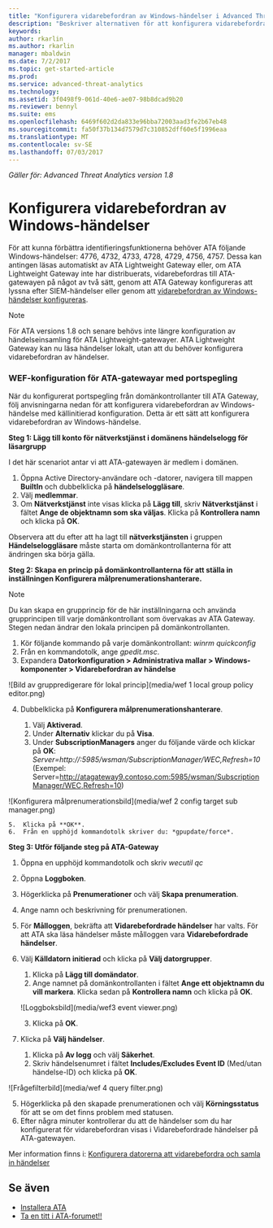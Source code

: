 ```yaml
---
title: "Konfigurera vidarebefordran av Windows-händelser i Advanced Threat Analytics | Microsoft Docs"
description: "Beskriver alternativen för att konfigurera vidarebefordran av Windows-händelse med ATA"
keywords: 
author: rkarlin
ms.author: rkarlin
manager: mbaldwin
ms.date: 7/2/2017
ms.topic: get-started-article
ms.prod: 
ms.service: advanced-threat-analytics
ms.technology: 
ms.assetid: 3f0498f9-061d-40e6-ae07-98b8dcad9b20
ms.reviewer: bennyl
ms.suite: ems
ms.openlocfilehash: 6469f602d2da833e96bba72003aad3fe2b67eb48
ms.sourcegitcommit: fa50f37b134d7579d7c310852dff60e5f1996eaa
ms.translationtype: MT
ms.contentlocale: sv-SE
ms.lasthandoff: 07/03/2017
---
```

*Gäller för: Advanced Threat Analytics version 1.8*



# <a name="configuring-windows-event-forwarding"></a>Konfigurera vidarebefordran av Windows-händelser

För att kunna förbättra identifieringsfunktionerna behöver ATA följande Windows-händelser: 4776, 4732, 4733, 4728, 4729, 4756, 4757. Dessa kan antingen läsas automatiskt av ATA Lightweight Gateway eller, om ATA Lightweight Gateway inte har distribuerats, vidarebefordras till ATA-gatewayen på något av två sätt, genom att ATA Gateway konfigureras att lyssna efter SIEM-händelser eller genom att [vidarebefordran av Windows-händelser konfigureras](#configuring-windows-event-forwarding).

> [!NOTE]
> För ATA versions 1.8 och senare behövs inte längre konfiguration av händelseinsamling för ATA Lightweight-gatewayer. ATA Lightweight Gateway kan nu läsa händelser lokalt, utan att du behöver konfigurera vidarebefordran av händelser.

### <a name="wef-configuration-for-ata-gateways-with-port-mirroring"></a>WEF-konfiguration för ATA-gatewayar med portspegling

När du konfigurerat portspegling från domänkontrollanter till ATA Gateway, följ anvisningarna nedan för att konfigurera vidarebefordran av Windows-händelse med källinitierad konfiguration. Detta är ett sätt att konfigurera vidarebefordran av Windows-händelse. 

**Steg 1: Lägg till konto för nätverkstjänst i domänens händelselogg för läsargrupp** 

I det här scenariot antar vi att ATA-gatewayen är medlem i domänen.

1.  Öppna Active Directory-användare och -datorer, navigera till mappen **BuiltIn** och dubbelklicka på **händelseloggläsare**. 
2.  Välj **medlemmar**.
4.  Om **Nätverkstjänst** inte visas klicka på **Lägg till**, skriv **Nätverkstjänst** i fältet **Ange de objektnamn som ska väljas**. Klicka på **Kontrollera namn** och klicka på **OK**. 

Observera att du efter att ha lagt till **nätverkstjänsten** i gruppen **Händelseloggläsare** måste starta om domänkontrollanterna för att ändringen ska börja gälla.

**Steg 2: Skapa en princip på domänkontrollanterna för att ställa in inställningen Konfigurera målprenumerationshanterare.** 
> [!Note] 
> Du kan skapa en grupprincip för de här inställningarna och använda grupprincipen till varje domänkontrollant som övervakas av ATA Gateway. Stegen nedan ändrar den lokala principen på domänkontrollanten.     

1.  Kör följande kommando på varje domänkontrollant: *winrm quickconfig*
2.  Från en kommandotolk, ange *gpedit.msc*.
3.  Expandera **Datorkonfiguration > Administrativa mallar > Windows-komponenter > Vidarebefordran av händelse**

 ![Bild av gruppredigerare för lokal princip](media/wef 1 local group policy editor.png)

4.  Dubbelklicka på **Konfigurera målprenumerationshanterare**.
   
    1.  Välj **Aktiverad**.
    2.  Under **Alternativ** klickar du på **Visa**.
    3.  Under **SubscriptionManagers** anger du följande värde och klickar på **OK**:  *Server=http://<fqdnATAGateway>:5985/wsman/SubscriptionManager/WEC,Refresh=10* (Exempel: Server=http://atagateway9.contoso.com:5985/wsman/SubscriptionManager/WEC,Refresh=10)
 
   ![Konfigurera målprenumerationsbild](media/wef 2 config target sub manager.png)
   
    5.  Klicka på **OK**.
    6.  Från en upphöjd kommandotolk skriver du: *gpupdate/force*. 

**Steg 3: Utför följande steg på ATA-Gateway** 

1.  Öppna en upphöjd kommandotolk och skriv *wecutil qc*
2.  Öppna **Loggboken**. 
3.  Högerklicka på **Prenumerationer** och välj **Skapa prenumeration**. 

   1.   Ange namn och beskrivning för prenumerationen. 
   2.   För **Målloggen**, bekräfta att **Vidarebefordrade händelser** har valts. För att ATA ska läsa händelser måste målloggen vara **Vidarebefordrade händelser**. 
   3.   Välj **Källdatorn initierad** och klicka på **Välj datorgrupper**.
        1.  Klicka på **Lägg till domändator**.
        2.  Ange namnet på domänkontrollanten i fältet **Ange ett objektnamn du vill markera**. Klicka sedan på **Kontrollera namn** och klicka på **OK**. 
       
        ![Loggboksbild](media/wef3 event viewer.png)
   
        
        3.  Klicka på **OK**.
   4.   Klicka på **Välj händelser**.

        1. Klicka på **Av logg** och välj **Säkerhet**.
        2. Skriv händelsenumret i fältet **Includes/Excludes Event ID** (Med/utan händelse-ID) och klicka på **OK**. 

 ![Frågefilterbild](media/wef 4 query filter.png)

   5.   Högerklicka på den skapade prenumerationen och välj **Körningsstatus** för att se om det finns problem med statusen. 
   6.   Efter några minuter kontrollerar du att de händelser som du har konfigurerat för vidarebefordran visas i Vidarebefordrade händelser på ATA-gatewayen.


Mer information finns i: [Konfigurera datorerna att vidarebefordra och samla in händelser](https://technet.microsoft.com/library/cc748890)

## <a name="see-also"></a>Se även
- [Installera ATA](install-ata-step1.md)
- [Ta en titt i ATA-forumet!!](https://social.technet.microsoft.com/Forums/security/home?forum=mata)
